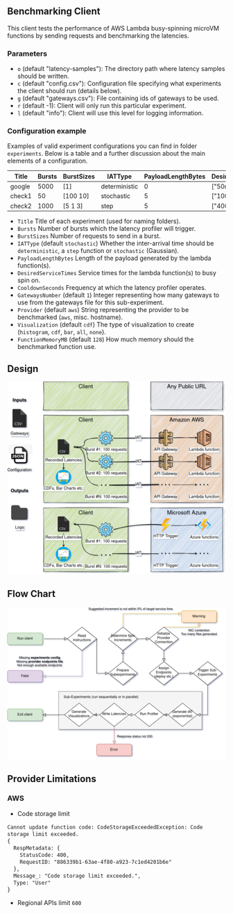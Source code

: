 ## Benchmarking Client
This client tests the performance of 
AWS Lambda busy-spinning microVM functions by sending requests and benchmarking the
latencies. 

### Parameters
- `o` (default "latency-samples"): The directory path where latency samples should be written.
- `c` (default "config.csv"): Configuration file specifying what experiments the client should run (details below).
- `g` (default "gateways.csv"): File containing ids of gateways to be used.
- `r` (default -1): Client will only run this particular experiment.
- `l` (default "info"): Client will use this level for logging information.

### Configuration example 
Examples of valid experiment configurations you can find in folder `experiments`. Below is a table and a further discussion
 about the main elements of a configuration.

| Title        | Bursts | BurstSizes | IATType       | PayloadLengthBytes     | DesiredServiceTimes    | CooldownSeconds     | GatewaysNumber | Provider        | Visualization | FunctionMemoryMB
|--------------|--------|------------|---------------|------------------------|------------------------|---------------------|----------------|-----------------|---------------|-----------------
| google       | 5000   | [1]        | deterministic | 0                      | ["50ms"]               | 1                   | 1              | www.google.com  | all           | 500
| check1       | 50     | [100 10]   | stochastic    | 5                      | ["100ms"]              | 300                 | 150            |                 | cdf           | 1500
| check2       | 1000   | [5 1 3]    | step          | 5                      | ["400ms"]              | 600                 | 100            | aws             |               | 300

- `Title` Title of each experiment (used for naming folders).
- `Bursts` Number of bursts which the latency profiler will trigger.
- `BurstSizes` Number of requests to send in a burst.
- `IATType` (default `stochastic`) Whether the inter-arrival time should be `deterministic`, a `step` function or `stochastic` (Gaussian).
- `PayloadLengthBytes` Length of the payload generated by the lambda function(s).
- `DesiredServiceTimes` Service times for the lambda function(s) to busy spin on.
- `CooldownSeconds` Frequency at which the latency profiler operates.
- `GatewaysNumber` (default `1`) Integer representing how many gateways to use from the gateways file for this sub-experiment.
- `Provider` (default `aws`) String representing the provider to be benchmarked (`aws`, misc. hostname).
- `Visualization` (default `cdf`) The type of visualization to create (`histogram`, `cdf`, `bar`, `all`, `none`).
- `FunctionMemoryMB` (default `128`) How much memory should the benchmarked function use.


## Design
![design](design/diagram.png)

## Flow Chart
![design](design/flow-chart.png)

## Provider Limitations

### AWS
- Code storage limit
```
Cannot update function code: CodeStorageExceededException: Code storage limit exceeded.
{
  RespMetadata: {
    StatusCode: 400,
    RequestID: "886339b1-63ae-4f80-a923-7c1ed4201b6e"
  },
  Message_: "Code storage limit exceeded.",
  Type: "User"
}
```

- Regional APIs limit `600`